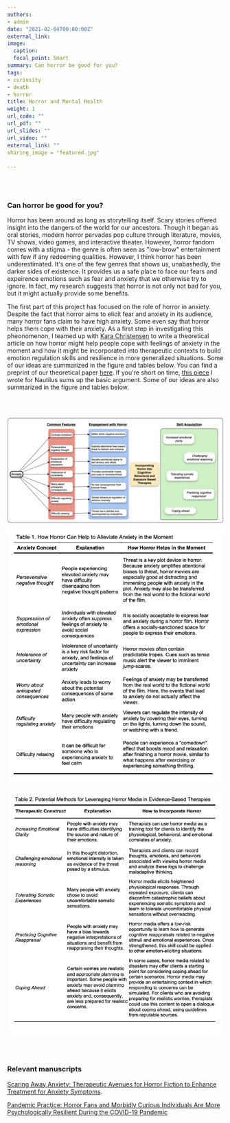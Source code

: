 ```yaml
---
authors:
- admin
date: "2021-02-04T00:00:00Z"
external_link:
image:
  caption:
  focal_point: Smart
summary: Can horror be good for you?
tags:
- curiosity
- death
- horror
title: Horror and Mental Health
weight: 1
url_code: ""
url_pdf: ""
url_slides: ""
url_video: ""
external_link: ""
sharing_image = "featured.jpg"

---
```


<br/><br/>

### Can horror be good for you?

Horror has been around as long as storytelling itself. Scary stories offered insight into the dangers of the world for our ancestors. Though it began as oral stories, modern horror pervades pop culture through literature, movies, TV shows, video games, and interactive theater. However, horror fandom comes with a stigma - the genre is often seen as "low-brow" entertainment with few if any redeeming qualities. However, I think horror has been underestimated. It's one of the few genres that shows us, unabashedly, the darker sides of existence. It provides us a safe place to face our fears and expeirence emotions such as fear and anxiety that we otherwise try to ignore. In fact, my research suggests that horror is not only not bad for you, but it might actually provide some benefits. 

The first part of this project has focused on the role of horror in anxiety. Despite the fact that horror aims to elicit fear and anxiety in its audience, many horror fans claim to have high anxiety. Some even say that horror helps them cope with their anxiety. As a first step in investigating this pheonomenon, I teamed up with [Kara Christensen](http://www.karachristensen.com) to write a theoretical article on how horror might help people cope with feelings of anxiety in the moment and how it might be incorporated into therapeutic contexts to build emotion regulation skills and resilience in more generalized situations. Some of our ideas are summarized in the figure and tables below. You can  find a preprint of our theoretical paper [here](https://psyarxiv.com/7uh6f/). If you're short on time, [this piece](https://nautil.us/issue/95/escape/why-horror-films-are-more-popular-than-ever) I wrote for Nautilus sums up the basic argument. Some of our ideas are also summarized in the figure and tables below.


<br/><br/>


![](figure1.jpg)

![](table1.jpg)

![](table2.jpg)


<br/><br/>

### Relevant manuscripts

[Scaring Away Anxiety: Therapeutic Avenues for Horror Fiction to Enhance Treatment for Anxiety Symptoms](https://psyarxiv.com/7uh6f/).


[Pandemic Practice: Horror Fans and Morbidly Curious Individuals Are More Psychologically Resilient During the COVID-19 Pandemic](https://www.ncbi.nlm.nih.gov/pmc/articles/PMC7492010/)





